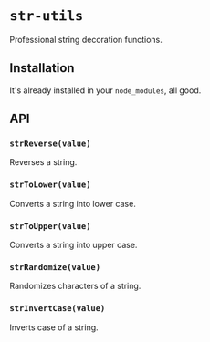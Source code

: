 # `str-utils`

Professional string decoration functions.

## Installation

It's already installed in your `node_modules`, all good.

## API

### `strReverse(value)`

Reverses a string.

### `strToLower(value)`

Converts a string into lower case.

### `strToUpper(value)`

Converts a string into upper case.

### `strRandomize(value)`

Randomizes characters of a string.

### `strInvertCase(value)`

Inverts case of a string.
